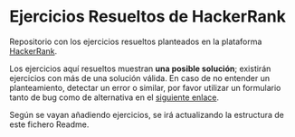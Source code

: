 # Ejercicios Resueltos de HackerRank

Repositorio con los ejercicios resueltos planteados en la plataforma [HackerRank](https://www.hackerrank.com/).

Los ejercicios aquí resueltos muestran **una posible solución**; existirán ejercicios con más de una solución
válida. En caso de no entender un planteamiento, detectar un error o similar, por favor utilizar un formulario
tanto de bug como de alternativa en el [siguiente enlace](https://github.com/CrmPrograming/Ejercicios-resueltos-HackerRank/issues/new/choose). 

Según se vayan añadiendo ejercicios, se irá actualizando la estructura de este fichero Readme.